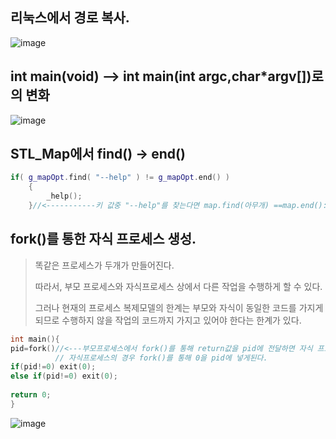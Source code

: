 ## 리눅스에서 경로 복사.
![image](https://user-images.githubusercontent.com/80379900/115230833-d56b4f00-a14f-11eb-82f7-3be05142a44e.png)

## int main(void) --> int main(int argc,char*argv[])로의 변화
![image](https://user-images.githubusercontent.com/80379900/115231145-2f6c1480-a150-11eb-9f91-d73bcc09c570.png)

## STL_Map에서 find() -> end()

```C++
if( g_mapOpt.find( "--help" ) != g_mapOpt.end() )
	{
		_help();
	}//<-----------키 값중 "--help"를 찾는다면 map.find(아무개) ==map.end(): 아무개 키를 못찾았다.
```

## fork()를 통한 자식 프로세스 생성.
>똑같은 프로세스가 두개가 만들어진다.
>
>따라서, 부모 프로세스와 자식프로세스 상에서 다른 작업을 수행하게 할 수 있다.
>
>그러나 현재의 프로세스 복제모델의 한계는 부모와 자식이 동일한 코드를 가지게 되므로 수행하지 않을 작업의 코드까지 가지고 있어야 한다는 한계가 있다.
```C++
int main(){
pid=fork()//<---부모프로세스에서 fork()를 통해 return값을 pid에 전달하면 자식 프로세스 ID(pid)가 입력된다.
          // 자식프로세스의 경우 fork()를 통해 0을 pid에 넣게된다.
if(pid!=0) exit(0);
else if(pid!=0) exit(0);
 
return 0;
}
```
![image](https://user-images.githubusercontent.com/80379900/115319515-f1580a80-a1ba-11eb-878b-241d4ab9e259.png)
